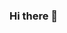 ### Hi there 👋

<!--
**SteveBristow/SteveBristow** is a ✨ _special_ ✨ repository because its `README.md` (this file) appears on your GitHub profile.

Here are some ideas to get you started:

🔭 I’m currently working on Infrastructure-as-Code.
🌱 I’m currently learning lots and lots!
👯 I’m looking to collaborate on driving OpenNebula with terraform
- 🤔 I’m looking for help with ...
- 💬 Ask me about ...
- 📫 How to reach me: ...
- 😄 Pronouns: ...
- ⚡ Fun fact: ...
-->
